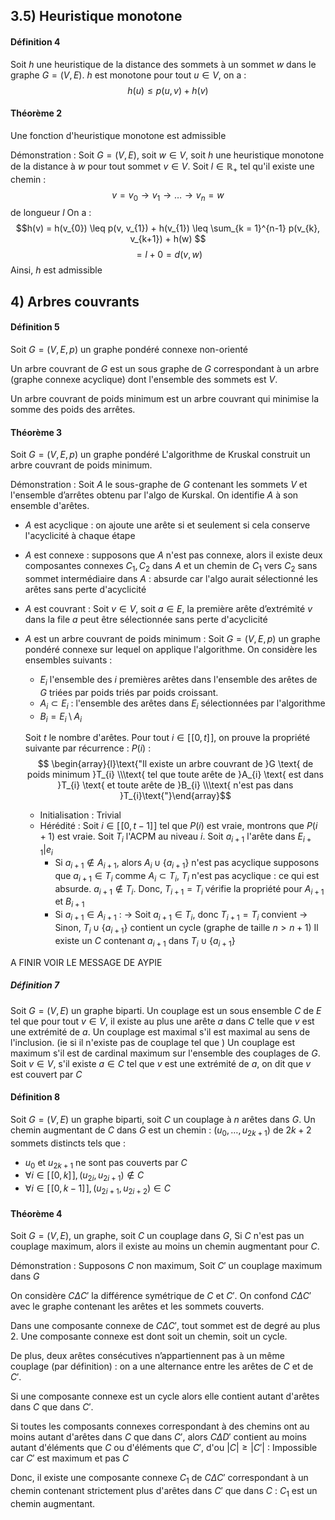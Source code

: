 ## 3.5) Heuristique monotone
#### Définition 4
Soit $h$ une heuristique de la distance des sommets à un sommet $w$ dans le graphe $G = (V, E)$. 
$h$ est monotone pour tout $u \in V$, on a : 
$$h(u)\leq p(u, v) + h(v)$$

#### Théorème $2$
Une fonction d'heuristique monotone est admissible

Démonstration : 
Soit $G = (V, E)$, soit $w \in V$, soit $h$ une heuristique monotone de la distance à $w$ pour tout sommet $v \in V$. 
Soit $l \in \mathbb{R}_{+}$ tel qu'il existe une chemin : 
$$v = v_{0} \to v_{1} \to \dots \to v_{n} = w$$
de longueur $l$
On a : 
$$h(v) = h(v_{0}) \leq p(v, v_{1}) + h(v_{1}) \leq \sum_{k = 1}^{n-1} p(v_{k}, v_{k+1}) + h(w) $$
$$= l +0 = d(v, w) $$
Ainsi, $h$ est admissible

## 4) Arbres couvrants
#### Définition 5
Soit $G = (V, E, p)$ un graphe pondéré connexe non-orienté

Un arbre couvrant de $G$ est un sous graphe de $G$ correspondant à un arbre (graphe connexe acyclique) dont l'ensemble des sommets est $V$. 

Un arbre couvrant de poids minimum est un arbre couvrant qui minimise la somme des poids des arrêtes. 

#### Théorème 3
Soit $G = (V, E, p)$ un graphe pondéré 
L'algorithme de Kruskal construit un arbre couvrant de poids minimum. 


Démonstration : 
Soit $A$ le sous-graphe de $G$ contenant les sommets $V$ et l'ensemble d’arrêtes obtenu par l'algo de Kurskal.
On identifie $A$ à son ensemble d'arêtes. 
- $A$ est acyclique : on ajoute une arête si et seulement si cela conserve l'acyclicité à chaque étape
- $A$ est connexe : supposons que $A$ n'est pas connexe, alors il existe deux composantes connexes $C_{1}, C_{2}$ dans $A$ et un chemin de $C_{1}$ vers $C_{2}$ sans sommet intermédiaire dans $A$ : absurde car l'algo aurait sélectionné les arêtes sans perte d'acyclicité 
- $A$ est couvrant : Soit $v \in V$, soit $a \in E$, la première arête d’extrémité $v$ dans la file $a$ peut être sélectionnée sans perte d'acyclicité
- $A$ est un arbre couvrant de poids minimum : 
  Soit $G = (V, E, p)$ un graphe pondéré connexe sur lequel on applique l'algorithme. On considère les ensembles suivants : 
  + $E_{i}$ l'ensemble des $i$ premières arêtes dans l'ensemble des arêtes de $G$ triées par poids triés par poids croissant. 
  + $A_{i}\subset E_{i}$ : l'ensemble des arêtes dans $E_{i}$ sélectionnées par l'algorithme
  + $B_{i} = E_{i} \setminus A_{i}$

  Soit $t$ le nombre d'arêtes. Pour tout $i \in [\![0, t]\!]$, on prouve la propriété suivante par récurrence :  $P(i)$ : $$ \begin{array}{l}\text{"Il existe un arbre couvrant de }G \text{ de poids minimum }T_{i} \\\text{ tel que toute arête de }A_{i} \text{ est dans }T_{i} \text{ et toute arête de }B_{i} \\\text{ n'est pas dans }T_{i}\text{"}\end{array}$$
  + Initialisation : Trivial
  + Hérédité : Soit $i \in [\![0, t-1]\!]$ tel que $P(i)$ est vraie, montrons que $P(i+1)$  est vraie. 
    Soit $T_{i}$ l'ACPM au niveau $i$. Soit $a_{i+1}$ l'arête dans $E_{i+1}| e_{i}$
    - Si $a_{i+1} \not\in A_{i+1}$, alors $A_{i} \cup \{ a_{i+1} \}$ n'est pas acyclique supposons que $a_{i+1} \in T_{i}$ comme $A_{i}\subset T_{i}$, $T_{i}$ n'est pas acyclique : ce qui est absurde. $a_{i+1} \not\in T_{i}$.
      Donc, $T_{i+1} = T_{i}$ vérifie la propriété pour $A_{i+1}$ et $B_{i+1}$
    - Si $a_{i+1} \in A_{i+1}$ : 
      -> Soit $a_{i+1} \in T_{i}$, donc $T_{i+1} = T_{i}$ convient
      -> Sinon, $T_{i} \cup \{ a_{i+1} \}$ contient un cycle (graphe de taille $n>n+1$) Il existe un $C$ contenant $a_{i+1}$ dans $T_{i} \cup \{ a_{i+1} \}$


A FINIR VOIR LE MESSAGE DE AYPIE

##### Définition 7
Soit $G = (V, E)$ un graphe biparti.
Un couplage est un sous ensemble $C$ de $E$ tel que pour tout $v \in V$, il existe au plus une arête $a$ dans $C$ telle que $v$ est une extrémité de $a$.
Un couplage est maximal s'il est maximal au sens de l'inclusion. (ie si il n'existe pas de couplage tel que )
Un couplage est maximum s'il est de cardinal maximum sur l'ensemble des couplages de $G$.
Soit $v \in V$, s'il existe $a \in C$ tel que $v$ est une extrémité de $a$, on dit que $v$ est couvert par $C$ 

#### Définition 8
Soit $G = (V, E)$ un graphe biparti, soit $C$ un couplage à $n$ arêtes dans $G$. 
Un chemin augmentant de $C$ dans $G$ est un chemin : $(u_{0}, \dots, u_{2k+1})$ de $2k+2$ sommets distincts tels que : 
- $u_{0}$ et $u_{2k+1}$ ne sont pas couverts par $C$
- $\forall i \in [\![0, k]\!], (u_{2i}, u_{2i+1}) \not\in C$
- $\forall i \in [\![0, k-1]\!], (u_{2i+1}, u_{2i+2}) \in C$


#### Théorème 4
Soit $G = (V, E)$, un graphe, soit $C$ un couplage dans $G$, 
Si $C$ n'est pas un couplage maximum,
alors il existe au moins un chemin augmentant pour $C$. 

Démonstration : 
Supposons $C$ non maximum, 
Soit $C'$ un couplage maximum dans $G$ 

On considère $C\Delta C'$ la différence symétrique de $C$ et $C'$. On confond $C\Delta C'$ avec le graphe contenant les arêtes et les sommets couverts. 

Dans une composante connexe de $C \Delta C'$, tout sommet est de degré au plus $2$. Une composante connexe est dont soit un chemin, soit un cycle. 

De plus, deux arêtes consécutives n’appartiennent pas à un même couplage (par définition) : on a une alternance entre les arêtes de $C$ et de $C'$.

Si une composante connexe est un cycle alors elle contient autant d'arêtes dans $C$ que dans $C'$.

Si toutes les composants connexes correspondant à des chemins ont au moins autant d'arêtes dans $C$ que dans $C'$, alors $C\Delta D'$ contient au moins autant d'éléments que $C$ ou d'éléments que $C'$, d'ou $\left| C\right| \geq \left| C'\right|$ : 
Impossible car $C'$ est maximum et pas $C$

Donc, il existe une composante connexe $C_{1}$ de $C\Delta C'$ correspondant à un chemin contenant strictement plus d'arêtes dans $C'$ que dans $C$ : $C_{1}$ est un chemin augmentant. 